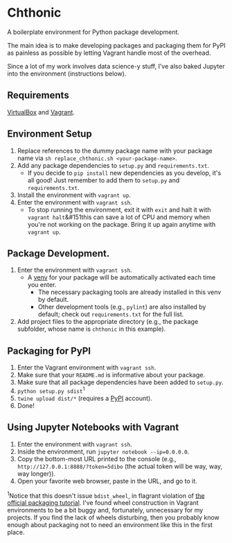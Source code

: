 # Chthonic
A boilerplate environment for Python package development.

The main idea is to make developing packages and packaging them for PyPI as painless as possible by letting Vagrant handle most of the overhead.

Since a lot of my work involves data science-y stuff, I've also baked Jupyter into the environment (instructions below).

## Requirements
[VirtualBox](https://www.virtualbox.org/) and [Vagrant](https://www.vagrantup.com/).

## Environment Setup
1. Replace references to the dummy package name with your package name via `sh replace_chthonic.sh <your-package-name>`.
2. Add any package dependencies to `setup.py` and `requirements.txt`.
   * If you decide to `pip install` new dependencies as you develop, it's all good! Just remember to add them to `setup.py` and `requirements.txt`.
3. Install the environment with `vagrant up`.
4. Enter the environment with `vagrant ssh`.
   * To stop running the environment, exit it with `exit` and halt it with `vagrant halt`&#151this can save a lot of CPU and memory when you're not working on the package. Bring it up again anytime with `vagrant up`.

## Package Development.
1. Enter the environment with `vagrant ssh`.
   * A [venv](https://docs.python.org/3/library/venv.html) for your package will be automatically activated each time you enter.
     * The necessary packaging tools are already installed in this venv by default.
     * Other development tools (e.g., `pylint`) are also installed by default; check out `requirements.txt` for the full list.
2. Add project files to the appropriate directory (e.g., the package subfolder, whose name is `chthonic` in this example).

## Packaging for PyPI
1. Enter the Vagrant environment with `vagrant ssh`.
2. Make sure that your `README.md` is informative about your package.
3. Make sure that all package dependencies have been added to `setup.py`.
4. `python setup.py sdist`<sup>1</sup>
5. `twine upload dist/*` (requires a [PyPI](https://pypi.org/) account).
6. Done!

## Using Jupyter Notebooks with Vagrant
1. Enter the environment with `vagrant ssh`.
2. Inside the environment, run `jupyter notebook --ip=0.0.0.0`.
3. Copy the bottom-most URL printed to the console (e.g., `http://127.0.0.1:8888/?token=5dibo` (the actual token will be way, way, way longer)).
4. Open your favorite web browser, paste in the URL, and go to it.

<sup>1</sup>Notice that this doesn't issue `bdist_wheel`, in flagrant violation of [the official packaging tutorial](https://packaging.python.org/tutorials/packaging-projects/). I've found wheel construction in Vagrant environments to be a bit buggy and, fortunately, unnecessary for my projects. If you find the lack of wheels disturbing, then you probably know enough about packaging not to need an environment like this in the first place.
